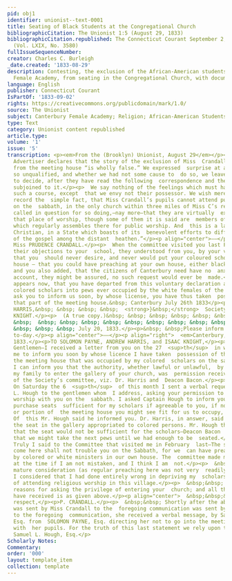 ```yaml
---
pid: obj1
identifier: unionist--text-0001
title: Seating of Black Students at the Congregational Church
bibliographicCitation: The Unionist 1:5 (August 29, 1833)
bibliographicCitation.republished: The Connecticut Courant September 2, 1833, p. 2
  (Vol. LXIX, No. 3580)
fullIssueSequenceNumber: 
creator: Charles C. Burleigh
_date.created: '1833-08-29'
description: Contesting, the exclusion of the African-American students of the Canterbury
  Female Academy, from seating in the Congregational Church, with documents
language: English
publisher: Connecticut Courant
IsPartOf: '1833-09-02'
rights: https://creativecommons.org/publicdomain/mark/1.0/
source: The Unionist
subject: Canterbury Female Academy; Religion; African-American Students
type: Text
category: Unionist content republished
article.type: 
volume: '1'
issue: '5'
transcription: <p><em>From the (Brooklyn) Unionist, August 29</em></p><p>  The last
  Advertiser declares that the story of the exclusion of Miss  Crandall’s scholars
  from the meeting house “is wholly false.” We expressed  surprise at a declaration
  so unqualified, and whether we had not some cause to  do so, we leave our readers
  to decide, after they have read the following  correspondence and the statement
  subjoined to it.</p><p>  We say nothing of the feelings which must have dictated
  such a course, except  that we envy not their possessor. We wish merely to put on&nbsp;
  record the  simple fact, that Miss Crandall’s pupils cannot attend public worship
  on the  sabbath, in the only church within three miles of Miss C’s residence, without  being
  called in question for so doing,—nay more—that they are virtually  excluded from
  that place of worship, though some of them it is said are  members of the church
  which regularly assembles there for public worship. And  this is a land professedly
  Christian, in a State which boasts of its  benevolent efforts to diffuse the blessings
  of the gospel among the distant  heathen.”</p><p align="center">——</p><p align="center">To
  Miss PRUDENCE CRANDALL.</p><p>  When the committee visited you last February, stating
  their objections to your  school, they understood from you, by your voluntary suggestion,
  that you  should never desire, and never would put your coloured scholars into the  meeting
  house — that you could have preaching at your own house, either black  or white,
  and you also added, that the citizens of Canterbury need have no  anxiety on that
  account, they might be assured, no such request would ever be  made.</p><p>  It
  appears now, that you have departed from this voluntary declaration and put  your
  colored scholars into pews ever occupied by the white females of the  parish. We
  ask you to inform us soon, by whose license, you have thus taken  possession of
  that part of the meeting house.&nbsp; Canterbury July 26th 1833</p><p>SOLOMON PAYNE,</p><p>  ANDREW
  HARRIS,&nbsp; &nbsp; &nbsp; &nbsp;  <strong>}&nbsp;</strong>  Society Com'tee.</p><p>ISAAC
  KNIGHT.</p><p>  (A true copy.)&nbsp; &nbsp; &nbsp; &nbsp; &nbsp; &nbsp; &nbsp; &nbsp;
  &nbsp;  &nbsp; &nbsp; &nbsp; &nbsp; &nbsp; &nbsp; &nbsp; &nbsp; &nbsp; &nbsp; &nbsp;  &nbsp;
  &nbsp; &nbsp; &nbsp; July 20, 1833.</p><p>&nbsp; &nbsp;Please inform Dr. Harris
  to-day.</p><p align="center">——</p><p align="right">  <em>Canterbury, July</em>  29,
  1833.</p><p>TO SOLOMON PAYNE, ANDREW HARRIS, and ISAAC KNIGHT,</p><p>  &nbsp;&nbsp;
  Gentlemen—I received a letter from you on the 27  <sup>th</sup>  in which you asked
  me to inform you soon by whose licence I have taken  possession of that part of
  the meeting house that was occupied by my colored  scholars on the sabbath previous.</p><p>  &nbsp;&nbsp;
  I can inform you that the authority, whether lawful or unlawful,  by which I permitted
  my family to enter the gallery of your church, was  permission received from two
  of the Society’s committee, viz. Dr. Harris and  Deacon Bacon.</p><p>  &nbsp;&nbsp;
  On Saturday the 6  <sup>th</sup>  of this month I sent a verbal request by Samuel
  L. Hough to the gentlemen whom  I address, asking your permission to attend Divine
  worship with you on the  sabbath. I asked Captain Hough to inform you that I would
  purchase seats  sufficient for my scholars if agreeable to you, if not, any part
  or portion of  the meeting house you might see fit for us to occupy, would be acceptable.
  Of  this Mr. Hough said he informed you. Dr. Harris, in answer, said we might  occupy
  the seat in the gallery appropriated to colored persons. Mr. Hough then  remarked
  that the seat would not be sufficient for the scholars—Deacon Bacon  then replied,
  that we might take the next pews until we had enough to be  seated.</p><p>  &nbsp;&nbsp;
  Truly I said to the Committee that visited me in February  last—The scholars who
  come here shall not trouble you on the Sabbath, for we  can have preaching, either
  by colored or white ministers in our own house. The  committee made me no reply
  at the time if I am not mistaken, and I think I am  not.</p><p>  &nbsp;&nbsp; Upon
  mature consideration (as regular preaching here was not very  readily obtained)
  I considered that I had done entirely wrong in depriving my  scholars of the privilege
  of attending religious worship in this village.</p><p>  &nbsp;&nbsp; These are my
  reasons for asking the privilege of entering your  church; and all the licence I
  have received is as given above.</p><p align="center">  &nbsp;&nbsp;&nbsp;&nbsp;&nbsp;&nbsp;&nbsp;&nbsp;&nbsp;  &nbsp;&nbsp;&nbsp;&nbsp;&nbsp;&nbsp;&nbsp;&nbsp;&nbsp;&nbsp;&nbsp;&nbsp;&nbsp;&nbsp;&nbsp;&nbsp;&nbsp;&nbsp;&nbsp;&nbsp;&nbsp;&nbsp;&nbsp;&nbsp;&nbsp;&nbsp;&nbsp;&nbsp;&nbsp;&nbsp;&nbsp;&nbsp;&nbsp;&nbsp;&nbsp;&nbsp;&nbsp;&nbsp;&nbsp;&nbsp;&nbsp;&nbsp;&nbsp;&nbsp;&nbsp;&nbsp;&nbsp;&nbsp;&nbsp;&nbsp;&nbsp;&nbsp;&nbsp;&nbsp;&nbsp;&nbsp;&nbsp;&nbsp;&nbsp;&nbsp;&nbsp;&nbsp;&nbsp;&nbsp;&nbsp;&nbsp;&nbsp;&nbsp;&nbsp;&nbsp;&nbsp;&nbsp;&nbsp;&nbsp;&nbsp;Yours  with
  respect,</p><p>P. CRANDALL.</p><p>  &nbsp;&nbsp; Shortly after the above answer
  was sent by Miss Crandall to the  foregoing communication was sent by Miss Crandall
  to the foregoing  communication, she received a verbal message, by Samuel L. Hough,
  Esq. from  SOLOMON PAYNE, Esq. directing her not to go into the meeting house again
  with  her pupils. For the truth of this last statement we rely upon the declaration  of
  Samuel L. Hough, Esq.</p>
Scholarly Notes: 
Commentary: 
order: '000'
layout: template_item
collection: template
---
```

